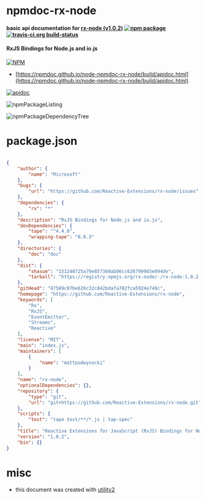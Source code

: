# npmdoc-rx-node

#### basic api documentation for  [rx-node (v1.0.2)](https://github.com/Reactive-Extensions/rx-node)  [![npm package](https://img.shields.io/npm/v/npmdoc-rx-node.svg?style=flat-square)](https://www.npmjs.org/package/npmdoc-rx-node) [![travis-ci.org build-status](https://api.travis-ci.org/npmdoc/node-npmdoc-rx-node.svg)](https://travis-ci.org/npmdoc/node-npmdoc-rx-node)

#### RxJS Bindings for Node.js and io.js

[![NPM](https://nodei.co/npm/rx-node.png?downloads=true&downloadRank=true&stars=true)](https://www.npmjs.com/package/rx-node)

- [https://npmdoc.github.io/node-npmdoc-rx-node/build/apidoc.html](https://npmdoc.github.io/node-npmdoc-rx-node/build/apidoc.html)

[![apidoc](https://npmdoc.github.io/node-npmdoc-rx-node/build/screenCapture.buildCi.browser.%252Ftmp%252Fbuild%252Fapidoc.html.png)](https://npmdoc.github.io/node-npmdoc-rx-node/build/apidoc.html)

![npmPackageListing](https://npmdoc.github.io/node-npmdoc-rx-node/build/screenCapture.npmPackageListing.svg)

![npmPackageDependencyTree](https://npmdoc.github.io/node-npmdoc-rx-node/build/screenCapture.npmPackageDependencyTree.svg)



# package.json

```json

{
    "author": {
        "name": "Microsoft"
    },
    "bugs": {
        "url": "https://github.com/Reactive-Extensions/rx-node/issues"
    },
    "dependencies": {
        "rx": "*"
    },
    "description": "RxJS Bindings for Node.js and io.js",
    "devDependencies": {
        "tape": "^4.4.0",
        "wrapping-tape": "0.0.3"
    },
    "directories": {
        "doc": "doc"
    },
    "dist": {
        "shasum": "151240725a79e857360ab06cc626799965e094de",
        "tarball": "https://registry.npmjs.org/rx-node/-/rx-node-1.0.2.tgz"
    },
    "gitHead": "87589c07be626c32c842bdafa782fca5924e749c",
    "homepage": "https://github.com/Reactive-Extensions/rx-node",
    "keywords": [
        "Rx",
        "RxJS",
        "EventEmitter",
        "Streams",
        "Reactive"
    ],
    "license": "MIT",
    "main": "index.js",
    "maintainers": [
        {
            "name": "mattpodwysocki"
        }
    ],
    "name": "rx-node",
    "optionalDependencies": {},
    "repository": {
        "type": "git",
        "url": "git+https://github.com/Reactive-Extensions/rx-node.git"
    },
    "scripts": {
        "test": "tape test/**/*.js | tap-spec"
    },
    "title": "Reactive Extensions for JavaScript (RxJS) Bindings for Node.js/io.js",
    "version": "1.0.2",
    "bin": {}
}
```



# misc
- this document was created with [utility2](https://github.com/kaizhu256/node-utility2)
